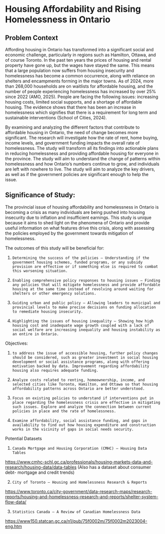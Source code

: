 # Housing Affordability and Rising Homelessness in Ontario<br>

## Problem Context <br>

Affording housing in Ontario has transformed into a significant social and economic challenge, particularly in regions such as Hamilton, Ottawa, and of course Toronto. In the past ten years the prices of housing and rental property have gone up, but the wages have stayed the same. This means that a large population now suffers from housing insecurity and homelessness has become a common occurrence, along with reliance on shelters and encampments forming in the major towns. As of 2024, more than 268,000 households are on waitlists for affordable housing, and the number of people experiencing homelessness has increased by over 25% since 2022 (AMO, 2025). People are facing the following issues: increasing housing costs, limited social supports, and a shortage of affordable housing. The evidence shows that there has been an increase in homelessness which signifies that there is a requirement for long term and sustainable interventions (School of Cities, 2024). <br>

By examining and analyzing the different factors that contribute to affordable housing in Ontario, the need of change becomes more significant. The research will investigate how the rate of rent, home buying, income levels, and government funding impacts the overall rate of homelessness. The study will transform all its findings into actionable plans in reducing homelessness and providing affordable housing for everyone in the province. The study will aim to understand the change of patterns within homelessness and how Ontario’s numbers continue to grow, and individuals are left with nowhere to live. The study will aim to analyze the key drivers, as well as if the government policies are significant enough to help the issue.<br>          
 
## Significance of Study:<br>
The provincial issue of housing affordability and homelessness in Ontario is becoming a crisis as many individuals are being pushed into housing insecurity due to inflation and insufficient earnings. This study is unique because it aims to shed light on the phenomena of Ontario and provide useful information on what features drive this crisis, along with assessing the policies employed by the government towards mitigation of homelessness.<br>

The outcomes of this study will be beneficial for:
1.     Determining the success of the policies – Understanding if the government housing schemes, funded programs, or any subsidy provision are effective or if something else is required to combat this worsening situation. 
2.     Enabling comprehensive policy responses to housing issues – Finding any policies that will mitigate homelessness and provide affordable housing at the same time instead of revolving around waiting for shelters or other emergency solutions. 
3.     Guiding urban and public policy – Allowing leaders to municipal and provincial levels to make precise decisions on funding allocation to remediate housing insecurity.
4.     Highlighting the issues of housing inequality – Showing how high housing cost and inadequate wage growth coupled with a lack of social welfare are increasing inequality and housing instability as an entire in Ontario.
Objectives:
1.     to address the issue of accessible housing, further policy changes should be considered, such as greater investment in social housing development or social assistance programs, along with offering motivation backed by data. Improvement regarding affordability housing also requires adequate funding.
2.     Analyze costs related to renting, homeownership, income, and selected cities like Toronto, Hamilton, and Ottawa so that housing affordability patterns across Ontario are better understood.
3.     Focus on existing policies to understand if interventions put in place regarding the homelessness crisis are effective in mitigating such issues. Explore and analyze the connection between current policies in place and the rate of homelessness.
4.     Examine affordability, social assistance funding, and gaps in availability to find out how housing expenditure and construction works in the vicinity of gaps in social needs security.
 
 
Potential Datasets 
 
1.     Canada Mortgage and Housing Corporation (CMHC) – Housing Data Tables
https://www.cmhc-schl.gc.ca/professionals/housing-markets-data-and-research/housing-data/data-tables
(Also has a dataset about consumer debt- mortgage and credit trends)
 
2.     City of Toronto – Housing and Homelessness Research & Reports
 
https://www.toronto.ca/city-government/data-research-maps/research-reports/housing-and-homelessness-research-and-reports/shelter-system-flow-data/
 
3.     Statistics Canada – A Review of Canadian Homelessness Data
https://www150.statcan.gc.ca/n1/pub/75f0002m/75f0002m2023004-eng.htm
